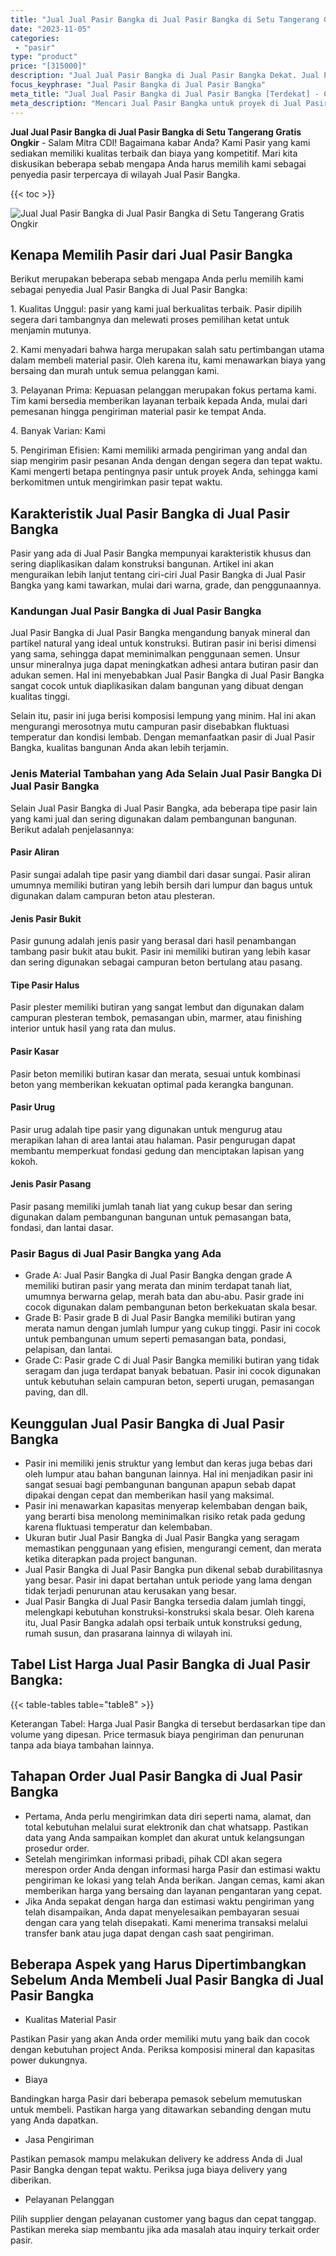 ```yaml
---
title: "Jual Jual Pasir Bangka di Jual Pasir Bangka di Setu Tangerang Gratis Ongkir"
date: "2023-11-05"
categories:
 - "pasir"
type: "product"
price: "[315000]"
description: "Jual Jual Pasir Bangka di Jual Pasir Bangka Dekat. Jual Pasir Bangka ini sering digunakan dalam proyek konstruksi sebagai bahan campuran yang berkualitas dan halus. Kontak kami untuk mendapatkan informasi lebih lanjut."
focus_keyphrase: "Jual Pasir Bangka di Jual Pasir Bangka"
meta_title: "Jual Jual Pasir Bangka di Jual Pasir Bangka [Terdekat] - CDI"
meta_description: "Mencari Jual Pasir Bangka untuk proyek di Jual Pasir Bangka? Kami menawarkan Jual Pasir Bangka berkualitas untuk material adukan. Raih penawaran terbaik sekarang."
---
```


**Jual Jual Pasir Bangka di Jual Pasir Bangka di Setu Tangerang Gratis Ongkir** - Salam Mitra CDI! Bagaimana kabar Anda? Kami Pasir yang kami sediakan memiliki kualitas terbaik dan biaya yang kompetitif. Mari kita diskusikan beberapa sebab mengapa Anda harus memilih kami sebagai penyedia pasir terpercaya di wilayah Jual Pasir Bangka.

{{< toc >}}

![Jual Jual Pasir Bangka di Jual Pasir Bangka di Setu Tangerang Gratis Ongkir](/images/pasir/pasir-bangunan-32.jpg)

## Kenapa Memilih Pasir dari Jual Pasir Bangka

Berikut merupakan beberapa sebab mengapa Anda perlu memilih kami sebagai penyedia Jual Pasir Bangka di Jual Pasir Bangka:

1\.  Kualitas Unggul: pasir yang kami jual berkualitas terbaik. Pasir dipilih segera dari tambangnya dan melewati proses pemilihan ketat untuk menjamin mutunya.

2\.  Kami menyadari bahwa harga merupakan salah satu pertimbangan utama dalam membeli material pasir. Oleh karena itu, kami menawarkan biaya yang bersaing dan murah untuk semua pelanggan kami.

3\.  Pelayanan Prima: Kepuasan pelanggan merupakan fokus pertama kami. Tim kami bersedia memberikan layanan terbaik kepada Anda, mulai dari pemesanan hingga pengiriman material pasir ke tempat Anda.

4\.  Banyak Varian: Kami

5\.  Pengiriman Efisien: Kami memiliki armada pengiriman yang andal dan siap mengirim pasir pesanan Anda dengan dengan segera dan tepat waktu. Kami mengerti betapa pentingnya pasir untuk proyek Anda, sehingga kami berkomitmen untuk mengirimkan pasir tepat waktu.

## Karakteristik Jual Pasir Bangka di Jual Pasir Bangka

Pasir yang ada di Jual Pasir Bangka mempunyai karakteristik khusus dan sering diaplikasikan dalam konstruksi bangunan. Artikel ini akan menguraikan lebih lanjut tentang ciri-ciri Jual Pasir Bangka di Jual Pasir Bangka yang kami tawarkan, mulai dari warna, grade, dan penggunaannya.

### Kandungan Jual Pasir Bangka di Jual Pasir Bangka

Jual Pasir Bangka di Jual Pasir Bangka mengandung banyak mineral dan partikel natural yang ideal untuk konstruksi. Butiran pasir ini berisi dimensi yang sama, sehingga dapat meminimalkan penggunaan semen. Unsur unsur mineralnya juga dapat meningkatkan adhesi antara butiran pasir dan adukan semen. Hal ini menyebabkan Jual Pasir Bangka di Jual Pasir Bangka sangat cocok untuk diaplikasikan dalam bangunan yang dibuat dengan kualitas tinggi.

Selain itu, pasir ini juga berisi komposisi lempung yang minim. Hal ini akan mengurangi merosotnya mutu campuran pasir disebabkan fluktuasi temperatur dan kondisi lembab. Dengan memanfaatkan pasir di Jual Pasir Bangka, kualitas bangunan Anda akan lebih terjamin.

### Jenis Material Tambahan yang Ada Selain Jual Pasir Bangka Di Jual Pasir Bangka

Selain Jual Pasir Bangka di Jual Pasir Bangka, ada beberapa tipe pasir lain yang kami jual dan sering digunakan dalam pembangunan bangunan. Berikut adalah penjelasannya:

#### Pasir Aliran

Pasir sungai adalah tipe pasir yang diambil dari dasar sungai. Pasir aliran umumnya memiliki butiran yang lebih bersih dari lumpur dan bagus untuk digunakan dalam campuran beton atau plesteran.

#### Jenis Pasir Bukit

Pasir gunung adalah jenis pasir yang berasal dari hasil penambangan tambang pasir bukit atau bukit. Pasir ini memiliki butiran yang lebih kasar dan sering digunakan sebagai campuran beton bertulang atau pasang.

#### Tipe Pasir Halus

Pasir plester memiliki butiran yang sangat lembut dan digunakan dalam campuran plesteran tembok, pemasangan ubin, marmer, atau finishing interior untuk hasil yang rata dan mulus.

#### Pasir Kasar

Pasir beton memiliki butiran kasar dan merata, sesuai untuk kombinasi beton yang memberikan kekuatan optimal pada kerangka bangunan.

#### Pasir Urug

Pasir urug adalah tipe pasir yang digunakan untuk mengurug atau merapikan lahan di area lantai atau halaman. Pasir pengurugan dapat membantu memperkuat fondasi gedung dan menciptakan lapisan yang kokoh.

#### Jenis Pasir Pasang

Pasir pasang memiliki jumlah tanah liat yang cukup besar dan sering digunakan dalam pembangunan bangunan untuk pemasangan bata, fondasi, dan lantai dasar.

### Pasir Bagus di Jual Pasir Bangka yang Ada

*   Grade A: Jual Pasir Bangka di Jual Pasir Bangka dengan grade A memiliki butiran pasir yang merata dan minim terdapat tanah liat, umumnya berwarna gelap, merah bata dan abu-abu. Pasir grade ini cocok digunakan dalam pembangunan beton berkekuatan skala besar.
*   Grade B: Pasir grade B di Jual Pasir Bangka memiliki butiran yang merata namun dengan jumlah lumpur yang cukup tinggi. Pasir ini cocok untuk pembangunan umum seperti pemasangan bata, pondasi, pelapisan, dan lantai.
*   Grade C: Pasir grade C di Jual Pasir Bangka memiliki butiran yang tidak seragam dan juga terdapat banyak bebatuan. Pasir ini cocok digunakan untuk kebutuhan selain campuran beton, seperti urugan, pemasangan paving, dan dll.

## Keunggulan Jual Pasir Bangka di Jual Pasir Bangka

*   Pasir ini memiliki jenis struktur yang lembut dan keras juga bebas dari oleh lumpur atau bahan bangunan lainnya. Hal ini menjadikan pasir ini sangat sesuai bagi pembangunan bangunan apapun sebab dapat dipakai dengan cepat dan memberikan hasil yang maksimal.
*   Pasir ini menawarkan kapasitas menyerap kelembaban dengan baik, yang berarti bisa menolong meminimalkan risiko retak pada gedung karena fluktuasi temperatur dan kelembaban.
*   Ukuran butir Jual Pasir Bangka di Jual Pasir Bangka yang seragam memastikan penggunaan yang efisien, mengurangi cement, dan merata ketika diterapkan pada project bangunan.
*   Jual Pasir Bangka di Jual Pasir Bangka pun dikenal sebab durabilitasnya yang besar. Pasir ini dapat bertahan untuk periode yang lama dengan tidak terjadi penurunan atau kerusakan yang besar.
*   Jual Pasir Bangka di Jual Pasir Bangka tersedia dalam jumlah tinggi, melengkapi kebutuhan konstruksi-konstruksi skala besar. Oleh karena itu, Jual Pasir Bangka adalah opsi terbaik untuk konstruksi gedung, rumah susun, dan prasarana lainnya di wilayah ini.

## Tabel List Harga Jual Pasir Bangka di Jual Pasir Bangka:

{{< table-tables table="table8" >}}

Keterangan Tabel: Harga Jual Pasir Bangka di tersebut berdasarkan tipe dan volume yang dipesan. Price termasuk biaya pengiriman dan penurunan tanpa ada biaya tambahan lainnya.

## Tahapan Order Jual Pasir Bangka di Jual Pasir Bangka

*   Pertama, Anda perlu mengirimkan data diri seperti nama, alamat, dan total kebutuhan melalui surat elektronik dan chat whatsapp. Pastikan data yang Anda sampaikan komplet dan akurat untuk kelangsungan prosedur order.
*   Setelah mengirimkan informasi pribadi, pihak CDI akan segera merespon order Anda dengan informasi harga Pasir dan estimasi waktu pengiriman ke lokasi yang telah Anda berikan. Jangan cemas, kami akan memberikan harga yang bersaing dan layanan pengantaran yang cepat.
*   Jika Anda sepakat dengan harga dan estimasi waktu pengiriman yang telah disampaikan, Anda dapat menyelesaikan pembayaran sesuai dengan cara yang telah disepakati. Kami menerima transaksi melalui transfer bank atau juga dapat dengan cash saat pengiriman.

## Beberapa Aspek yang Harus Dipertimbangkan Sebelum Anda Membeli Jual Pasir Bangka di Jual Pasir Bangka

*   Kualitas Material Pasir

Pastikan Pasir yang akan Anda order memiliki mutu yang baik dan cocok dengan kebutuhan project Anda. Periksa komposisi mineral dan kapasitas power dukungnya.
*   Biaya

Bandingkan harga Pasir dari beberapa pemasok sebelum memutuskan untuk membeli. Pastikan harga yang ditawarkan sebanding dengan mutu yang Anda dapatkan.
*   Jasa Pengiriman

Pastikan pemasok mampu melakukan delivery ke address Anda di Jual Pasir Bangka dengan tepat waktu. Periksa juga biaya delivery yang diberikan.
*   Pelayanan Pelanggan

Pilih supplier dengan pelayanan customer yang bagus dan cepat tanggap. Pastikan mereka siap membantu jika ada masalah atau inquiry terkait order pasir.